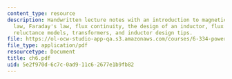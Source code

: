 ```yaml
---
content_type: resource
description: Handwritten lecture notes with an introduction to magnetics, Ampere's
  law, Faraday's law, flux continuity, the design of an inductor, flux computation,
  reluctance models, transformers, and inductor design tips.
file: https://ol-ocw-studio-app-qa.s3.amazonaws.com/courses/6-334-power-electronics-spring-2007/5e2f970d6c7c0ad911c62677e1b9fb82_ch6.pdf
file_type: application/pdf
resourcetype: Document
title: ch6.pdf
uid: 5e2f970d-6c7c-0ad9-11c6-2677e1b9fb82
---
```

